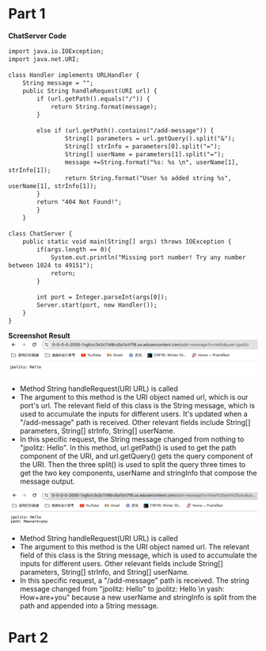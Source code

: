 # Part 1
**ChatServer Code**
```
import java.io.IOException;
import java.net.URI;

class Handler implements URLHandler {
    String message = "";
    public String handleRequest(URI url) {
        if (url.getPath().equals("/")) {
            return String.format(message);
        }

        else if (url.getPath().contains("/add-message")) {
                String[] parameters = url.getQuery().split("&");
                String[] strInfo = parameters[0].split("=");
                String[] userName = parameters[1].split("=");
                message +=String.format("%s: %s \n", userName[1], strInfo[1]);
                return String.format("User %s added string %s", userName[1], strInfo[1]);
        }
        return "404 Not Found!";
        }
    }

class ChatServer {
    public static void main(String[] args) throws IOException {
        if(args.length == 0){
            System.out.println("Missing port number! Try any number between 1024 to 49151");
            return;
        }

        int port = Integer.parseInt(args[0]);
        Server.start(port, new Handler());
    }
}
```

**Screenshot Result**
![image](pic1.png)
- Method String handleRequest(URI URL) is called
- The argument to this method is the URI object named url, which is our port's url. The relevant
  field of this class is the String message, which is used to accumulate the inputs for different
  users. It's updated when a "/add-message" path is received. Other relevant fields include String[]
  parameters, String[] strInfo, String[] userName.
- In this specific request, the String message changed from nothing to "jpolitz: Hello". In this
  method, url.getPath() is used to get the path component of the URI, and url.getQuery() gets the
  query component of the URI. Then the three split() is used to split the query three times to get
  the two key components, userName and stringInfo that compose the message output.
  
![image](pic2.png)
- Method String handleRequest(URI URL) is called
- The argument to this method is the URI object named url. The relevant field of this class is
  the String message, which is used to accumulate the inputs for different users. Other relevant
  fields include String[] parameters, String[] strInfo, and String[] userName.
- In this specific request, a "/add-message" path is received. The string message changed from
  "jpolitz: Hello" to jpolitz: Hello \n yash: How+are+you" because a new userName and stringInfo
  is split from the path and appended into a String message.

# Part 2


